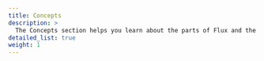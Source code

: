 ```yaml
---
title: Concepts
description: >
  The Concepts section helps you learn about the parts of Flux and the abstractions Flux uses to represent your applications, and helps you obtain a deeper understanding of how Flux works.
detailed_list: true
weight: 1
---
```



